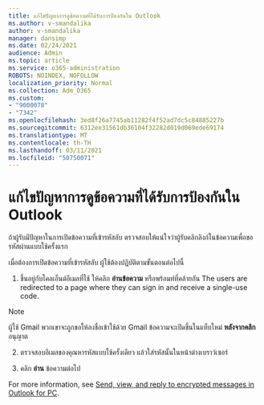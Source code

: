 ```yaml
---
title: แก้ไขปัญหาการดูข้อความที่ได้รับการป้องกันใน Outlook
ms.author: v-smandalika
author: v-smandalika
manager: dansimp
ms.date: 02/24/2021
audience: Admin
ms.topic: article
ms.service: o365-administration
ROBOTS: NOINDEX, NOFOLLOW
localization_priority: Normal
ms.collection: Adm_O365
ms.custom:
- "9000078"
- "7342"
ms.openlocfilehash: 3ed8f26a7745ab11282f4f52ad7dc5c84885227b
ms.sourcegitcommit: 6312ee31561db36104f32282d019d069ede69174
ms.translationtype: MT
ms.contentlocale: th-TH
ms.lasthandoff: 03/11/2021
ms.locfileid: "50750071"
---
```

# <a name="fix-problem-of-viewing-protected-message-in-outlook"></a>แก้ไขปัญหาการดูข้อความที่ได้รับการป้องกันใน Outlook

ถ้าผู้รับมีปัญหาในการเปิดข้อความที่เข้ารหัสลับ ตรวจสอบให้แน่ใจว่าผู้รับคลิกลิงก์ในข้อความเพื่อขอรหัสผ่านแบบใช้ครั้งแรก

เมื่อต้องการเปิดข้อความที่เข้ารหัสลับ ผู้ใช้ต้องปฏิบัติตามขั้นตอนต่อไปนี้

1. ขึ้นอยู่กับไคลเอ็นต์อีเมลที่ใช้ ให้คลิก **อ่านข้อความ** หรือพร้อมท์ที่คล้ายกัน The users are redirected to a page where they can sign in and receive a single-use code.

> [!NOTE]
> ผู้ใช้ Gmail พวกเขาจะถูกขอให้ลงชื่อเข้าใช้ด้วย Gmail ข้อความจะเปิดขึ้นในแท็บใหม่ **หลังจากคลิก** อนุญาต

2. ตรวจสอบอีเมลของคุณหารหัสแบบใช้ครั้งเดียว แล้วใส่รหัสนั้นในหน้าต่างเบราว์เซอร์

3. คลิก **อ่าน** ข้อความต่อไป

For more information, see [Send, view, and reply to encrypted messages in Outlook for PC](https://support.microsoft.com/topic/send-view-and-reply-to-encrypted-messages-in-outlook-for-pc-eaa43495-9bbb-4fca-922a-df90dee51980).


